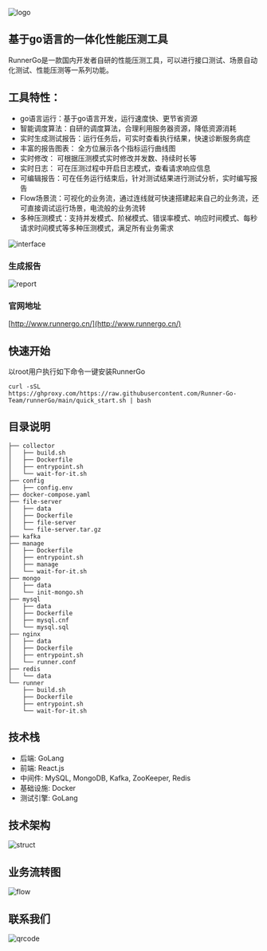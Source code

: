 ![logo](https://apipost.oss-cn-beijing.aliyuncs.com/kunpeng/images/logo.png)  

## 基于go语言的一体化性能压测工具

RunnerGo是一款国内开发者自研的性能压测工具，可以进行接口测试、场景自动化测试、性能压测等一系列功能。

## 工具特性：
- go语言运行：基于go语言开发，运行速度快、更节省资源
- 智能调度算法：自研的调度算法，合理利用服务器资源，降低资源消耗
- 实时生成测试报告：运行任务后，可实时查看执行结果，快速诊断服务病症
- 丰富的报告图表： 全方位展示各个指标运行曲线图
- 实时修改： 可根据压测模式实时修改并发数、持续时长等
- 实时日志： 可在压测过程中开启日志模式，查看请求响应信息
- 可编辑报告：可在任务运行结束后，针对测试结果进行测试分析，实时编写报告
- Flow场景流：可视化的业务流，通过连线就可快速搭建起来自己的业务流，还可直接调试运行场景，电流般的业务流转
- 多种压测模式：支持并发模式、阶梯模式、错误率模式、响应时间模式、每秒请求时间模式等多种压测模式，满足所有业务需求

![interface](https://apipost.oss-cn-beijing.aliyuncs.com/kunpeng/images/interface1.png)

### 生成报告
![report](https://apipost.oss-cn-beijing.aliyuncs.com/kunpeng/images/report.jpg)

### 官网地址
[http://www.runnergo.cn/](http://www.runnergo.cn/)

## 快速开始

以root用户执行如下命令一键安装RunnerGo
```
curl -sSL https://ghproxy.com/https://raw.githubusercontent.com/Runner-Go-Team/runnerGo/main/quick_start.sh | bash
```



## 目录说明
```
├── collector
│   ├── build.sh
│   ├── Dockerfile
│   ├── entrypoint.sh
│   └── wait-for-it.sh
├── config
│   ├── config.env
├── docker-compose.yaml
├── file-server
│   ├── data
│   ├── Dockerfile
│   ├── file-server
│   └── file-server.tar.gz
├── kafka
├── manage
│   ├── Dockerfile
│   ├── entrypoint.sh
│   ├── manage
│   └── wait-for-it.sh
├── mongo
│   ├── data
│   └── init-mongo.sh
├── mysql
│   ├── data
│   ├── Dockerfile
│   ├── mysql.cnf
│   └── mysql.sql
├── nginx
│   ├── data
│   ├── Dockerfile
│   ├── entrypoint.sh
│   └── runner.conf
├── redis
│   └── data
└── runner
    ├── build.sh
    ├── Dockerfile
    ├── entrypoint.sh
    └── wait-for-it.sh
```


## 技术栈
- 后端: GoLang
- 前端: React.js
- 中间件: MySQL, MongoDB, Kafka, ZooKeeper, Redis
- 基础设施: Docker
- 测试引擎: GoLang

## 技术架构
![struct](https://apipost.oss-cn-beijing.aliyuncs.com/kunpeng/images/struct.png)

## 业务流转图
![flow](https://apipost.oss-cn-beijing.aliyuncs.com/kunpeng/images/flow.png)

## 联系我们
![qrcode](https://apipost.oss-cn-beijing.aliyuncs.com/kunpeng/runnergo-qrcode.jpg)
